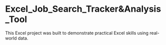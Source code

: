 #  Excel_Job_Search_Tracker&Analysis_Tool
This Excel project was built to demonstrate practical Excel skills using real-world data.
